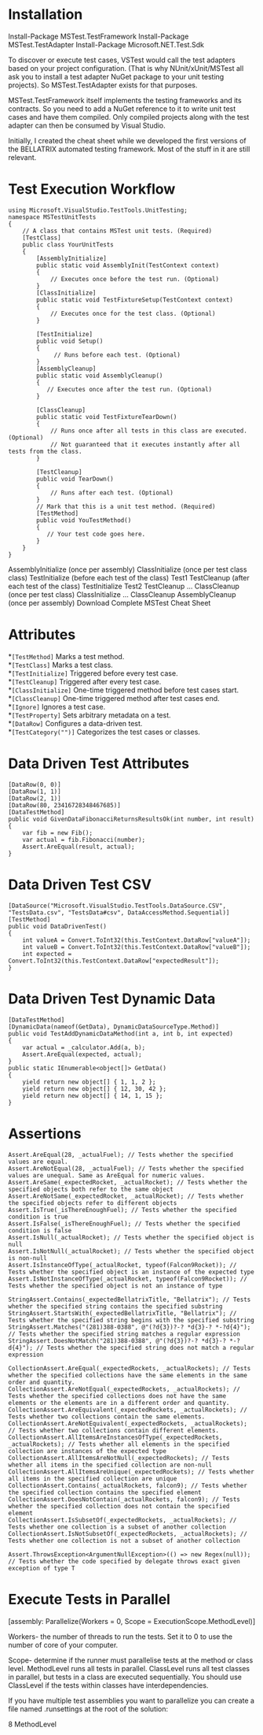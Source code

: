
# Installation
Install-Package MSTest.TestFramework
Install-Package MSTest.TestAdapter
Install-Package Microsoft.NET.Test.Sdk

To discover or execute test cases, VSTest would call the test adapters based on your project configuration. (That is why NUnit/xUnit/MSTest all ask you to install a test adapter NuGet package to your unit testing projects). So MSTest.TestAdapter exists for that purposes.

MSTest.TestFramework itself implements the testing frameworks and its contracts. So you need to add a NuGet reference to it to write unit test cases and have them compiled. Only compiled projects along with the test adapter can then be consumed by Visual Studio.

Initially, I created the cheat sheet while we developed the first versions of the BELLATRIX automated testing framework. Мost of the stuff in it are still relevant.
# Test Execution Workflow

    using Microsoft.VisualStudio.TestTools.UnitTesting;
    namespace MSTestUnitTests
    {
        // A class that contains MSTest unit tests. (Required)
        [TestClass]
        public class YourUnitTests
        {
            [AssemblyInitialize]
            public static void AssemblyInit(TestContext context)
            {
                // Executes once before the test run. (Optional)
            }
            [ClassInitialize]
            public static void TestFixtureSetup(TestContext context)
            { 
                // Executes once for the test class. (Optional)
            }
          
            [TestInitialize]
            public void Setup()
            {
                 // Runs before each test. (Optional)
            }
            [AssemblyCleanup]
            public static void AssemblyCleanup()
            {
               // Executes once after the test run. (Optional)
            }
            
            [ClassCleanup]
            public static void TestFixtureTearDown()
            {
                // Runs once after all tests in this class are executed. (Optional)
                // Not guaranteed that it executes instantly after all tests from the class.
            }
            
            [TestCleanup]
            public void TearDown()
            { 
                // Runs after each test. (Optional)
            }
            // Mark that this is a unit test method. (Required)
            [TestMethod]
            public void YouTestMethod()
            {
               // Your test code goes here.
            }
        }
    }

AssemblyInitialize (once per assembly)
     ClassInitialize (once per test class class)
          TestInitialize (before each test of the class)
               Test1
          TestCleanup (after each test of the class)
          TestInitialize
               Test2
          TestCleanup
...
     ClassCleanup (once per test class)
     ClassInitialize
...
     ClassCleanup
AssemblyCleanup (once per assembly)
Download Complete MSTest Cheat Sheet

# Attributes

*`[TestMethod]`        Marks a test method.  
*`[TestClass]`        Marks a test class.  
*`[TestInitialize]`    Triggered before every test case.  
*`[TestCleanup]`       Triggered after every test case.  
*`[ClassInitialize]`   One-time triggered method before test cases start.  
*`[ClassCleanup]`      One-time triggered method after test cases end.  
*`[Ignore]`            Ignores a test case.  
*`[TestProperty]`      Sets arbitrary metadata on a test.  
*`[DataRow]`           Configures a data-driven test.  
*`[TestCategory("")]`  Categorizes the test cases or classes.  

# Data Driven Test Attributes
    [DataRow(0, 0)]
    [DataRow(1, 1)]
    [DataRow(2, 1)]
    [DataRow(80, 23416728348467685)]
    [DataTestMethod]
    public void GivenDataFibonacciReturnsResultsOk(int number, int result)
    {
        var fib = new Fib();
        var actual = fib.Fibonacci(number);
        Assert.AreEqual(result, actual);
    }

# Data Driven Test CSV
    [DataSource("Microsoft.VisualStudio.TestTools.DataSource.CSV", "TestsData.csv", "TestsData#csv", DataAccessMethod.Sequential)]
    [TestMethod]
    public void DataDrivenTest()
    {
        int valueA = Convert.ToInt32(this.TestContext.DataRow["valueA"]);
        int valueB = Convert.ToInt32(this.TestContext.DataRow["valueB"]);
        int expected = Convert.ToInt32(this.TestContext.DataRow["expectedResult"]);
    }

# Data Driven Test Dynamic Data
    [DataTestMethod]
    [DynamicData(nameof(GetData), DynamicDataSourceType.Method)]
    public void TestAddDynamicDataMethod(int a, int b, int expected)
    {
        var actual = _calculator.Add(a, b);
        Assert.AreEqual(expected, actual);
    }
    public static IEnumerable<object[]> GetData()
    {
        yield return new object[] { 1, 1, 2 };
        yield return new object[] { 12, 30, 42 };
        yield return new object[] { 14, 1, 15 };
    }

# Assertions
    Assert.AreEqual(28, _actualFuel); // Tests whether the specified values are equal. 
    Assert.AreNotEqual(28, _actualFuel); // Tests whether the specified values are unequal. Same as AreEqual for numeric values.
    Assert.AreSame(_expectedRocket, _actualRocket); // Tests whether the specified objects both refer to the same object
    Assert.AreNotSame(_expectedRocket, _actualRocket); // Tests whether the specified objects refer to different objects
    Assert.IsTrue(_isThereEnoughFuel); // Tests whether the specified condition is true
    Assert.IsFalse(_isThereEnoughFuel); // Tests whether the specified condition is false
    Assert.IsNull(_actualRocket); // Tests whether the specified object is null
    Assert.IsNotNull(_actualRocket); // Tests whether the specified object is non-null
    Assert.IsInstanceOfType(_actualRocket, typeof(Falcon9Rocket)); // Tests whether the specified object is an instance of the expected type
    Assert.IsNotInstanceOfType(_actualRocket, typeof(Falcon9Rocket)); // Tests whether the specified object is not an instance of type

    StringAssert.Contains(_expectedBellatrixTitle, "Bellatrix"); // Tests whether the specified string contains the specified substring
    StringAssert.StartsWith(_expectedBellatrixTitle, "Bellatrix"); // Tests whether the specified string begins with the specified substring
    StringAssert.Matches("(281)388-0388", @"(?d{3})?-? *d{3}-? *-?d{4}"); // Tests whether the specified string matches a regular expression
    StringAssert.DoesNotMatch("281)388-0388", @"(?d{3})?-? *d{3}-? *-?d{4}"); // Tests whether the specified string does not match a regular expression

    CollectionAssert.AreEqual(_expectedRockets, _actualRockets); // Tests whether the specified collections have the same elements in the same order and quantity.
    CollectionAssert.AreNotEqual(_expectedRockets, _actualRockets); // Tests whether the specified collections does not have the same elements or the elements are in a different order and quantity.
    CollectionAssert.AreEquivalent(_expectedRockets, _actualRockets); // Tests whether two collections contain the same elements.
    CollectionAssert.AreNotEquivalent(_expectedRockets, _actualRockets); // Tests whether two collections contain different elements.
    CollectionAssert.AllItemsAreInstancesOfType(_expectedRockets, _actualRockets); // Tests whether all elements in the specified collection are instances of the expected type
    CollectionAssert.AllItemsAreNotNull(_expectedRockets); // Tests whether all items in the specified collection are non-null
    CollectionAssert.AllItemsAreUnique(_expectedRockets); // Tests whether all items in the specified collection are unique
    CollectionAssert.Contains(_actualRockets, falcon9); // Tests whether the specified collection contains the specified element
    CollectionAssert.DoesNotContain(_actualRockets, falcon9); // Tests whether the specified collection does not contain the specified element
    CollectionAssert.IsSubsetOf(_expectedRockets, _actualRockets); // Tests whether one collection is a subset of another collection
    CollectionAssert.IsNotSubsetOf(_expectedRockets, _actualRockets); // Tests whether one collection is not a subset of another collection

    Assert.ThrowsException<ArgumentNullException>(() => new Regex(null)); // Tests whether the code specified by delegate throws exact given exception of type T
    
# Execute Tests in Parallel
[assembly: Parallelize(Workers = 0, Scope = ExecutionScope.MethodLevel)]

Workers- the number of threads to run the tests. Set it to 0 to use the number of core of your computer.

Scope- determine if the runner must parallelise tests at the method or class level. MethodLevel runs all tests in parallel. ClassLevel runs all test classes in parallel, but tests in a class are executed sequentially. You should use ClassLevel if the tests within classes have interdependencies.

If you have multiple test assemblies you want to parallelize you can create a file named .runsettings at the root of the solution:
<?xml version="1.0" encoding="utf-8"?>
<RunSettings>
  <MSTest>
    <Parallelize>
      <Workers>8</Workers>
      <Scope>MethodLevel</Scope>
    </Parallelize>
  </MSTest>
</RunSettings>
